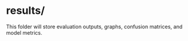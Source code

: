 # results/
This folder will store evaluation outputs, graphs, confusion matrices, and model metrics.
